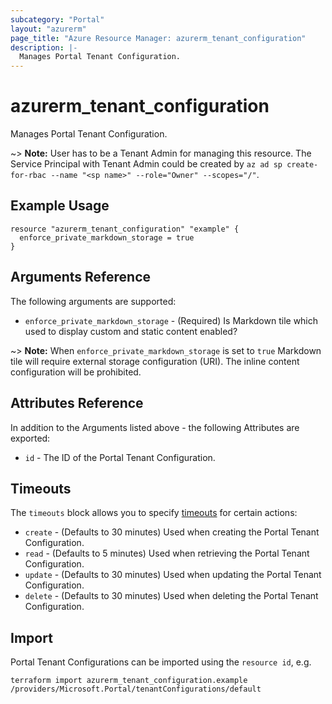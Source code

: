 ```yaml
---
subcategory: "Portal"
layout: "azurerm"
page_title: "Azure Resource Manager: azurerm_tenant_configuration"
description: |-
  Manages Portal Tenant Configuration.
---
```


# azurerm_tenant_configuration

Manages Portal Tenant Configuration.

~> **Note:** User has to be a Tenant Admin for managing this resource. The Service Principal with Tenant Admin could be created by `az ad sp create-for-rbac --name "<sp name>" --role="Owner" --scopes="/"`.

## Example Usage

```hcl
resource "azurerm_tenant_configuration" "example" {
  enforce_private_markdown_storage = true
}
```

## Arguments Reference

The following arguments are supported:

* `enforce_private_markdown_storage` - (Required) Is Markdown tile which used to display custom and static content enabled?

~> **Note:** When `enforce_private_markdown_storage` is set to `true` Markdown tile will require external storage configuration (URI). The inline content configuration will be prohibited.

## Attributes Reference

In addition to the Arguments listed above - the following Attributes are exported:

* `id` - The ID of the Portal Tenant Configuration.

## Timeouts

The `timeouts` block allows you to specify [timeouts](https://www.terraform.io/docs/configuration/resources.html#timeouts) for certain actions:

* `create` - (Defaults to 30 minutes) Used when creating the Portal Tenant Configuration.
* `read` - (Defaults to 5 minutes) Used when retrieving the Portal Tenant Configuration.
* `update` - (Defaults to 30 minutes) Used when updating the Portal Tenant Configuration.
* `delete` - (Defaults to 30 minutes) Used when deleting the Portal Tenant Configuration.

## Import

Portal Tenant Configurations can be imported using the `resource id`, e.g.

```shell
terraform import azurerm_tenant_configuration.example /providers/Microsoft.Portal/tenantConfigurations/default
```
